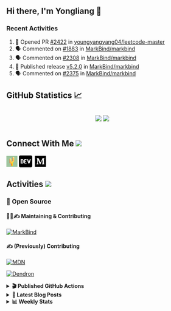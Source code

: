 ## Hi there, I'm Yongliang 👋

### Recent Activities

<!--START_SECTION:activity-->
1. 💪 Opened PR [#2422](https://github.com/youngyangyang04/leetcode-master/pull/2422) in [youngyangyang04/leetcode-master](https://github.com/youngyangyang04/leetcode-master)
2. 🗣 Commented on [#1883](https://github.com/MarkBind/markbind/issues/1883#issuecomment-1901722955) in [MarkBind/markbind](https://github.com/MarkBind/markbind)
3. 🗣 Commented on [#2308](https://github.com/MarkBind/markbind/pull/2308#issuecomment-1865834011) in [MarkBind/markbind](https://github.com/MarkBind/markbind)
4. 🚀 Published release [v5.2.0](https://github.com/MarkBind/markbind/releases/tag/v5.2.0) in [MarkBind/markbind](https://github.com/MarkBind/markbind)
5. 🗣 Commented on [#2375](https://github.com/MarkBind/markbind/pull/2375#issuecomment-1848968195) in [MarkBind/markbind](https://github.com/MarkBind/markbind)
<!--END_SECTION:activity-->

## GitHub Statistics :chart_with_upwards_trend:
<div align="center">
<div style="display: flex; align-items: center; justify-content: center;">

[![](https://github-readme-stats-tlylt.vercel.app/api?username=tlylt&show_icons=true&theme=tokyonight&hide_border=true&locale=en)](https://github.com/tlylt)
[![](https://github-readme-streak-stats.herokuapp.com/?user=tlylt&theme=tokyonight&hide_border=true)](https://github.com/tlylt)
</div>
</div>

## Connect With Me <img src="https://media.giphy.com/media/2wh5K5yE3ulp3xgYcG/giphy-downsized.gif" width="30">

<a href="https://www.yongliangliu.com/" target="_blank"><img align="center" src="static/site-icon.png" alt="yongliangliu.com" height="29" width="29" /></a>
<a href="https://dev.to/tlylt" target="_blank"><img align="center" src="static/dev-badge.svg" alt="dev.to/tlylt" height="35" width="35" /></a>
<a href="https://tlylt.medium.com" target="_blank"><img align="center" src="static/medium.png" alt="tlylt.medium.com" height="35" width="35" /></a>

## Activities <img src="https://media.giphy.com/media/WUlplcMpOCEmTGBtBW/giphy.gif" width="30">

### 🔭 Open Source

#### 👷‍♂️✍️ Maintaining & Contributing
[![MarkBind](https://github-readme-stats-tlylt.vercel.app/api/pin/?username=markbind&repo=markbind)](https://github.com/MarkBind/markbind)

#### ✍️ (Previously) Contributing
[![MDN](https://github-readme-stats-tlylt.vercel.app/api/pin/?username=mdn&repo=content)](https://github.com/mdn/content/issues?q=is%3Aopen+involves%3A%40me+sort%3Aupdated-desc)

[![Dendron](https://github-readme-stats-tlylt.vercel.app/api/pin/?username=dendronhq&repo=dendron)](https://github.com/dendronhq/dendron/issues?q=is%3Aopen+involves%3A%40me+sort%3Aupdated-desc)

<details>
<summary> <b>🎬 Published GitHub Actions </b> </summary>

[![install-graphviz](https://github-readme-stats-tlylt.vercel.app/api/pin/?username=tlylt&repo=install-graphviz)](https://github.com/tlylt/install-graphviz)

[![reposense-action](https://github-readme-stats-tlylt.vercel.app/api/pin/?username=tlylt&repo=reposense-action)](https://github.com/tlylt/reposense-action)

[![markbin-action](https://github-readme-stats-tlylt.vercel.app/api/pin/?username=markbind&repo=markbind-action)](https://github.com/MarkBind/markbind-action)

</details>

<details>
<summary> <b>📕 Latest Blog Posts</b> </summary>

<!-- BLOG-POST-LIST:START -->
- [The Prebound Method and Sentinel Object Pattern in Python](https://yongliangliu.com/blog/prebound-sentinel-pattern-in-python)
- [Software Problems - Exceptions](https://yongliangliu.com/blog/software-problems-exceptions)
- [End of Year 3 Sem 2](https://yongliangliu.com/blog/end-of-year-3-sem-2)
- [Deploy a ChatGPT API Server in no time](https://yongliangliu.com/blog/chatgpt-nextjs-server)
- [Creating a regex-based Markdown parser in TypeScript](https://yongliangliu.com/blog/rmark)
<!-- BLOG-POST-LIST:END -->

</details>

<details>
<summary> <b>📊 Weekly Stats</b> </summary>

<!--START_SECTION:waka-->
![Code Time](http://img.shields.io/badge/Code%20Time-1%2C190%20hrs%2033%20mins-blue)

**🐱 My GitHub Data** 

> 📦 665.4 kB Used in GitHub's Storage 
 > 
> 🏆 141 Contributions in the Year 2024
 > 
> 🚫 Not Opted to Hire
 > 
> 📜 169 Public Repositories 
 > 
> 🔑 41 Private Repositories 
 > 
**I'm an Early 🐤** 

```text
🌞 Morning                4008 commits        ███████░░░░░░░░░░░░░░░░░░   29.65 % 
🌆 Daytime                3648 commits        ███████░░░░░░░░░░░░░░░░░░   26.99 % 
🌃 Evening                4947 commits        █████████░░░░░░░░░░░░░░░░   36.60 % 
🌙 Night                  913 commits         ██░░░░░░░░░░░░░░░░░░░░░░░   06.75 % 
```
📅 **I'm Most Productive on Wednesday** 

```text
Monday                   1784 commits        ███░░░░░░░░░░░░░░░░░░░░░░   13.20 % 
Tuesday                  2036 commits        ████░░░░░░░░░░░░░░░░░░░░░   15.06 % 
Wednesday                2182 commits        ████░░░░░░░░░░░░░░░░░░░░░   16.14 % 
Thursday                 1622 commits        ███░░░░░░░░░░░░░░░░░░░░░░   12.00 % 
Friday                   1696 commits        ███░░░░░░░░░░░░░░░░░░░░░░   12.55 % 
Saturday                 2082 commits        ████░░░░░░░░░░░░░░░░░░░░░   15.40 % 
Sunday                   2114 commits        ████░░░░░░░░░░░░░░░░░░░░░   15.64 % 
```


📊 **This Week I Spent My Time On** 

```text
🕑︎ Time Zone: Asia/Singapore

💬 Programming Languages: 
Markdown                 2 hrs 11 mins       █████████████████████░░░░   82.15 % 
CSS                      13 mins             ██░░░░░░░░░░░░░░░░░░░░░░░   08.38 % 
Python                   13 mins             ██░░░░░░░░░░░░░░░░░░░░░░░   08.20 % 
JSON                     1 min               ░░░░░░░░░░░░░░░░░░░░░░░░░   01.15 % 
Other                    0 secs              ░░░░░░░░░░░░░░░░░░░░░░░░░   00.12 % 
```


 Last Updated on 23/01/2024 00:46:20 UTC
<!--END_SECTION:waka-->

</details>
